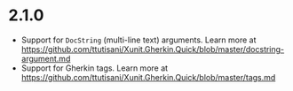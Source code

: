 # 2.1.0

- Support for `DocString` (multi-line text) arguments. Learn more at https://github.com/ttutisani/Xunit.Gherkin.Quick/blob/master/docstring-argument.md
- Support for Gherkin tags. Learn more at https://github.com/ttutisani/Xunit.Gherkin.Quick/blob/master/tags.md
